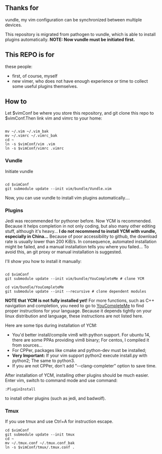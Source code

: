## Thanks for
vundle, my vim configuration can be synchronized between multiple devices.

This repository is migrated from pathogen to vundle, which is able to
install plugins automatically. **NOTE: Now vundle must be initiated first.**

## This REPO is for

these people:

- first, of course, myself
- new vimer, who does not have enough experience or time to collect some useful
plugins themselves.

## How to

Let $vimConf be where you store this repository, and git clone this repo to
$vimConf.Then link vim and vimrc to your home:

``` shell

mv ~/.vim ~/.vim_bak
mv ~/.vimrc ~/.vimrc_bak
cd ~
ln -s $vimConf/vim .vim
ln -s $vimConf/vimrc .vimrc
```

### Vundle

Initiate vundle

``` shell

cd $vimConf
git submodule update --init vim/bundle/Vundle.vim
```
Now, you can use vundle to install vim plugins automatically....

### Plugins

Jedi was recommended for pythoner before. Now YCM is recommended.
Because it helps completion in not only coding, but also many other editing
stuff, although it's heavy...
**I do not recommend to install YCM with vundle, especially in China...**
Because of poor accessibility to github,
the download rate is usually lower than 200 KiB/s.
In consequence, automated installation might be failed, and a manual
installation tells you where you failed...
To avoid this, an git proxy or manual installation is suggested.

I'll show you how to install it manually:

``` shell

cd $vimConf
git submodule update --init vim/bundle/YouCompleteMe # clone YCM

cd vim/bundle/YouCompleteMe
git submodule update --init --recursive # clone dependent modules
```

**NOTE that YCM is not fully installed yet!**
For more functions, such as C++ navigation and completion, you need to go to
[YouCompleteMe](https://github.com/Valloric/YouCompleteMe)
to find proper instructions for your language. Because it depends tightly on your
linux distribution and language, these instructions are not listed here.

Here are some tips during installation of YCM:

- You'd better install/compile vim8 with python support.
For ubuntu 14, there are some PPAs providing vim8 binary;
For centos, I compiled it from sources...
- For CPPer, packages like cmake and python-dev must be installed;
- **Very Important:** If your vim support python2
execute install.py with python2; The same to python3.
- If you are not CPPer, don't add "--clang-completer" option to save time.


After installation of YCM, installing other plugins should be much easier.
Enter vim, switch to command mode and use command:

```
:PluginInstall
```

to install other plugins (such as jedi, and badwolf).

### Tmux

If you use tmux and use Ctrl+A for instruction escape.

```
cd $vimConf
git submodule update --init tmux
cd ~
mv ~/.tmux.conf ~/.tmux.conf_bak
ln -s $vimConf/tmux/.tmux.conf .
```

